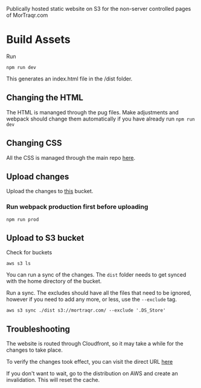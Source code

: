 Publically hosted static website on S3 for the non-server controlled pages of MorTraqr.com

# Build Assets

Run

```
npm run dev
```

This generates an index.html file in the /dist folder.

## Changing the HTML

The HTML is mananged through the pug files. Make adjustments and webpack should change them automatically if you have already run `npm run dev`

## Changing CSS

All the CSS is managed through the main repo [here](https://github.com/DarthOstrich/mortraqr).

## Upload changes

Upload the changes to [this](http://mortraqr.com.s3-website-us-west-2.amazonaws.com) bucket.

### Run webpack production first before uploading

```
npm run prod
```

## Upload to S3 bucket

Check for buckets

```
aws s3 ls
```

You can run a sync of the changes. The `dist` folder needs to get synced with the home directory of the bucket.

Run a sync. The excludes should have all the files that need to be ignored, however if you need to add any more, or less, use the `--exclude` tag.

```
aws s3 sync ./dist s3://mortraqr.com/ --exclude '.DS_Store'
```

<!-- aws s3 sync ./dist s3://mortraqr.com/ --exclude 'node_modules/*' --exclude '.git/*' --exclude '.DS_Store' --exclude 'package.json' --exclude '.gitignore' --exclude 'yarn.lock' --exclude 'webpack.config.js' --exclude 'src/*' -->

## Troubleshooting

The website is routed through Cloudfront, so it may take a while for the changes to take place.

To verify the changes took effect, you can visit the direct URL [here](http://mortraqr.com.s3-website-us-west-2.amazonaws.com/)

If you don't want to wait, go to the distribution on AWS and create an invalidation. This will reset the cache.
